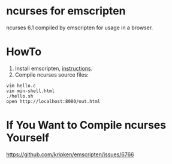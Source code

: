 # ncurses for emscripten

ncurses 6.1 compiled by emscripten for usage in a browser.

# HowTo

1. Install emscripten, [instructions](https://webassembly.org/getting-started/developers-guide/).
2. Compile ncurses source files:
```sh-session
vim hello.c
vim min-shell.html
./hello.sh
open http://localhost:8080/out.html
```


# If You Want to Compile ncurses Yourself

https://github.com/kripken/emscripten/issues/6766
